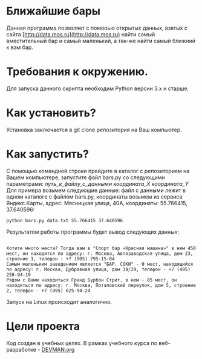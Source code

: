 # Ближайшие бары

Данная программа позволяет с помоoью открытых данных, взятых с сайта [http://data.mos.ru](http://data.mos.ru)
найти самый вместительный бар и самый маленький, а так-же найти самый ближний к вам бар.

# Требования к окружению.

Для запуска данного скрипта необходим Python версии 3.x и старше.

# Как установить?

Установка заключается в git clone репозитория на Ваш компьютер. 

# Как запустить?

С помощью командной строки прейдите в каталог с репозиторием на Вашем компьютере, запустите файл bars.py со следующими параметрами:
_путь_к_файлу_с_данными_ _координата_Х координата_Y_ 
Для примера возьмем следующие данные: файл с данными лежит в одном каталоге с файлом bars.py, координаты возьмем из сервиса Яндекс.Карты, адрес: Мясницкая улица, 40А, координаты: 55.766415, 37.640596:

```#!bash
python bars.py data.txt 55.766415 37.640596

```
Результатом работы программы будет вывод следующих данных:

```#!bash

Хотите много места? Тогда вам в "Спорт бар «Красная машина»" в нем 450 мест, он находится по адресу: г. Москва, Автозаводская улица, дом 23, строение 1, телефон - +7 (905) 795-15-84
Самым маленьким заведением является "БАР. СОКИ" - 0 мест, находящийся по адресу: г. Москва, Дубравная улица, дом 34/29, телефон - +7 (495) 258-94-19
Рядом с Вами находиться Гранд Бурбон Стрит, в нем - 85 мест, он находиться по адресу: г. Москва, Потаповский переулок, дом 5, строение 2, телефон - +7 (495) 625-94-24
```

Запуск на Linux происходит аналогично.

# Цели проекта

Код создан в учебных целях. В рамках учебного курса по веб-разработке - [DEVMAN.org](https://devman.org)

